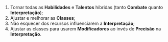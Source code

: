 1. Tornar todas as **Habilidades** e **Talentos** híbridas (tanto **Combate** quanto **Interpretação**);
2. Ajustar e melhorar as **Classes**;
3. Não esquecer dos recursos influenciarem a **Interpretação**;
4. Ajustar as classes para usarem **Modificadores** ao invés de **Precisão** na **Interpretação**.
